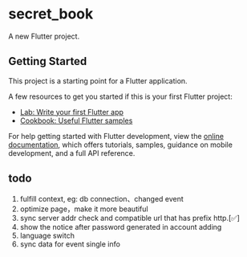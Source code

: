 # secret_book

A new Flutter project.

## Getting Started

This project is a starting point for a Flutter application.

A few resources to get you started if this is your first Flutter project:

- [Lab: Write your first Flutter app](https://docs.flutter.dev/get-started/codelab)
- [Cookbook: Useful Flutter samples](https://docs.flutter.dev/cookbook)

For help getting started with Flutter development, view the
[online documentation](https://docs.flutter.dev/), which offers tutorials,
samples, guidance on mobile development, and a full API reference.

## todo
1. fulfill context, eg: db connection、changed event
2. optimize page，make it more beautiful
3. sync server addr check and compatible url that has prefix http.[✅]
4. show the notice after password generated in account adding
5. language switch
6. sync data for event single info